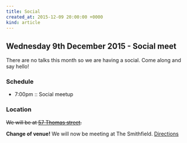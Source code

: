 ```yaml
---
title: Social
created_at: 2015-12-09 20:00:00 +0000
kind: article
---
```


## Wednesday 9th December 2015 - Social meet

There are no talks this month so we are having a social. Come along and say hello!

### Schedule

* 7:00pm :: Social meetup

### Location

<strike>We will be at [57 Thomas street](https://www.google.co.uk/maps/place/57+Thomas+St,+Manchester+M4/@53.4838434,-2.2363883,17z/data=!3m1!4b1!4m2!3m1!1s0x487bb1b8c5672abb:0x55bc9c296faa7e0f).</strike>

<strong>Change of venue!</strong> We will now be meeting at The Smithfield. [Directions](https://www.google.co.uk/maps/place/37+Swan+St,+Manchester+M4+5JZ/@53.4852302,-2.2365675,17z/data=!3m1!4b1!4m2!3m1!1s0x487bb1b911e6ef57:0xe7a4d1fb616af49)